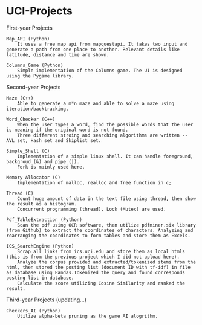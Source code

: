 # UCI-Projects

First-year Projects
  
	Map_API (Python)
		It uses a free map api from mapquestapi. It takes two input and generate a path from one place to another. Relevant details like latitude, distance and time are shown.
	
	Columns_Game (Python)
		Simple implementation of the Columns game. The UI is designed using the Pygame library.
   
   
Second-year Projects
  
	Maze (C++)
		Able to generate a m*n maze and able to solve a maze using iteration/backtracking.
  
	Word_Checker (C++)
		When the user types a word, find the possible words that the user is meaning if the original word is not found.
		Three different stroing and searching algorithms are written -- AVL set, Hash set and Skiplist set.
	
	Simple_Shell (C)
		Implementation of a simple linux shell. It can handle foreground, backgroud (&) and pipe (|).
		Fork is mainly used here.
	
	Memory Allocator (C)
		Implementation of malloc, realloc and free function in c;
	
	Thread (C)
		Count huge amount of data in the text file using thread, then show the result as a histogram. 
		Concurrent programming (thread), Lock (Mutex) are used.
	
	Pdf_TableExtraction (Python)
		Scan the pdf using OCR software, then utilize pdfminer.six library (from Github) to extract the coordinates of characters. Analyzing and rearranging the coordinates to form tables and store them as Excels.
		
	ICS_SearchEngine (Python)
		Scrap all links from ics.uci.edu and store them as local htmls (this is from the previous project which I did not upload here).
		Analyze the corpus provided and extracted/tokenized stems from the html, then stored the posting list (document ID with tf-idf) in file as database using Pandas.Tokenized the query and found corresponds posting list in database.
		Calculate the score utilizing Cosine Similarity and ranked the result.
		
		
Third-year Projects (updating...)

	Checkers_AI (Python)
		Utilize alpha-beta pruning as the game AI alogrithm.
